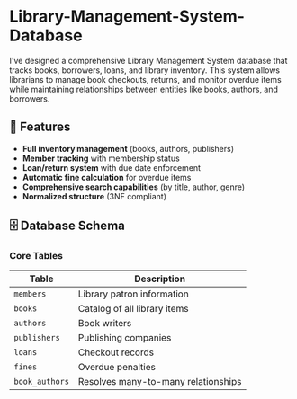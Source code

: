 # Library-Management-System-Database

I've designed a comprehensive Library Management System database that tracks books, borrowers, loans, and library inventory. This system allows librarians to manage book checkouts, returns, and monitor overdue items while maintaining relationships between entities like books, authors, and borrowers.

## 🌟 Features

- **Full inventory management** (books, authors, publishers)
- **Member tracking** with membership status
- **Loan/return system** with due date enforcement
- **Automatic fine calculation** for overdue items
- **Comprehensive search capabilities** (by title, author, genre)
- **Normalized structure** (3NF compliant)

## 🗄️ Database Schema

### Core Tables

| Table          | Description                         |
| -------------- | ----------------------------------- |
| `members`      | Library patron information          |
| `books`        | Catalog of all library items        |
| `authors`      | Book writers                        |
| `publishers`   | Publishing companies                |
| `loans`        | Checkout records                    |
| `fines`        | Overdue penalties                   |
| `book_authors` | Resolves many-to-many relationships |
